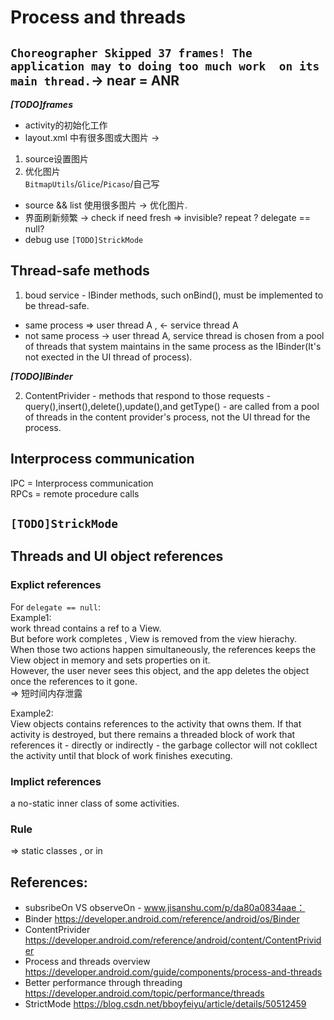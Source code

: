# Process and threads  

## `Choreographer Skipped 37 frames! The application may to doing too much work  on its main thread.`-> near = ANR     
***[TODO]frames***  

- activity的初始化工作  
- layout.xml 中有很多图或大图片 -> 
1. source设置图片  
2. 优化图片   
`BitmapUtils`/`Glice`/`Picaso`/自己写     
- source && list 使用很多图片 ->  优化图片.  
- 界面刷新频繁  -> check if need fresh => invisible? repeat ? delegate == null?  
- debug use `[TODO]StrickMode`

## Thread-safe methods  
1. boud service - IBinder methods, such onBind(),  must be implemented to be thread-safe. 
- same process => user thread A , <- service thread A 
- not same process -> user thread A, service thread is chosen from a pool of threads that system maintains in the same process as the IBinder(It's not exected in the UI thread of process).  

***[TODO]IBinder***   

2. ContentPrivider - methods that respond to those requests - query(),insert(),delete(),update(),and getType() - are called from a pool of threads in the content provider's process, not the UI thread for the process.  

## Interprocess communication    
IPC = Interprocess communication    
RPCs = remote procedure calls  

## `[TODO]StrickMode`     

## Threads and UI object references 
### Explict references 

For `delegate == null`:    
Example1:   
work thread contains a ref to a View.   
But before work completes , View is removed from  the view hierachy.        
When those two actions happen simultaneously, the references keeps the View object in memory and sets properties on it.  
However, the user never sees this object, and the app deletes the object once the references to it gone.  
=> 短时间内存泄露  

Example2:  
View objects contains references to the activity that owns them. If that activity is destroyed, but there remains a threaded block of work that references it - directly or indirectly - the garbage collector will not cokllect the activity until that block of work finishes executing.  

### Implict references   
a no-static inner class of some activities.  

### Rule   

 => static classes , or in 

## References:
- subsribeOn VS observeOn - www.jisanshu.com/p/da80a0834aae：          
- Binder https://developer.android.com/reference/android/os/Binder  
- ContentPrivider https://developer.android.com/reference/android/content/ContentPrivider 
- Process and threads overview  https://developer.android.com/guide/components/process-and-threads   
- Better performance through threading https://developer.android.com/topic/performance/threads   
- StrictMode https://blog.csdn.net/bboyfeiyu/article/details/50512459    



